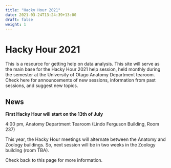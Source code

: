 ```yaml
---
title: "Hacky Hour 2021"
date: 2021-03-24T13:24:39+13:00
draft: false
weight: 1
---
```


# Hacky Hour 2021

This is a resource for getting help on data analysis. This site will serve as the main base for the Hacky Hour 2021 help session, held monthly during the semester at the University of Otago Anatomy Department tearoom. Check here for announcements of new sessions, information from past sessions, and suggest new topics. 


## News

**First Hacky Hour will start on the 13th of July**

4:00 pm, Anatomy Department Tearoom (Lindo Ferguson Building, Room 237)

This year, the Hacky Hour meetings will alternate between the Anatomy and Zoology buildings. So, next session will be in two weeks in the Zoology building (room TBA).

Check back to this page for more information. 

